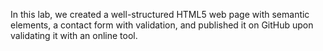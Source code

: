 In this lab, we created a well-structured HTML5 web page with semantic elements, a contact form with validation, and published it on GitHub upon validating it with an online tool.
